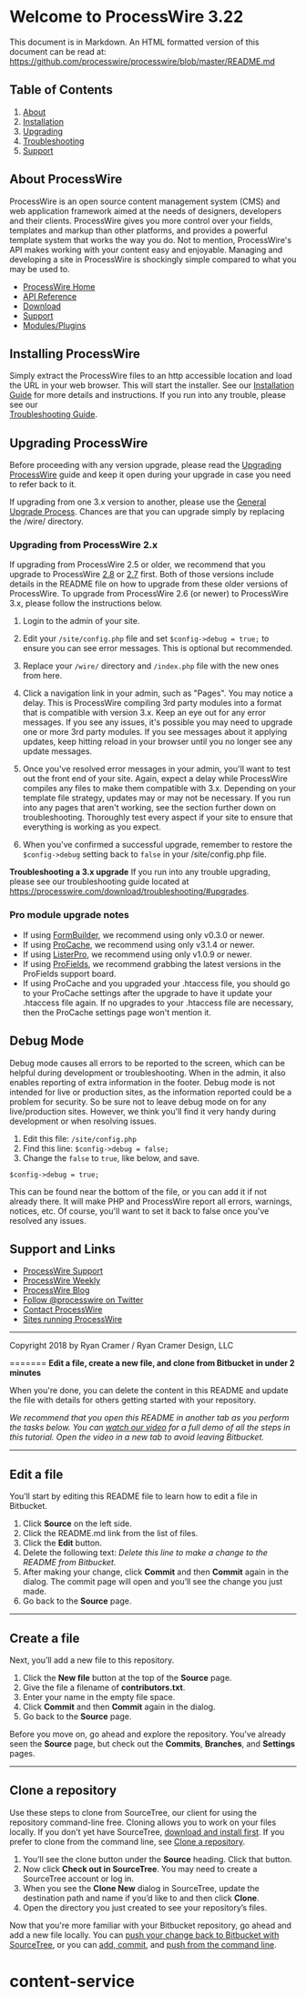 # Welcome to ProcessWire 3.22

This document is in Markdown. An HTML formatted version of this document
can be read at: https://github.com/processwire/processwire/blob/master/README.md


## Table of Contents

1. [About](#about-processwire)
2. [Installation](#installing-processwire)
3. [Upgrading](#upgrading-processwire)
4. [Troubleshooting](https://processwire.com/docs/install/troubleshooting/)
5. [Support](#support-and-links)


## About ProcessWire

ProcessWire is an open source content management system (CMS) and web
application framework aimed at the needs of designers, developers and their
clients. ProcessWire gives you more control over your fields, templates and
markup than other platforms, and provides a powerful template system that
works the way you do. Not to mention, ProcessWire's API makes working with
your content easy and enjoyable. Managing and developing a site in
ProcessWire is shockingly simple compared to what you may be used to.

* [ProcessWire Home](https://processwire.com)
* [API Reference](https://processwire.com/api/ref/)
* [Download](https://processwire.com/download/)
* [Support](https://processwire.com/talk/)
* [Modules/Plugins](http://modules.processwire.com)


## Installing ProcessWire

Simply extract the ProcessWire files to an http accessible location and
load the URL in your web browser. This will start the installer. See our
[Installation Guide](https://processwire.com/docs/install/new/) for more
details and instructions. If you run into any trouble, please see our  
[Troubleshooting Guide](https://processwire.com/docs/install/troubleshooting/).


## Upgrading ProcessWire

Before proceeding with any version upgrade, please read the
[Upgrading ProcessWire](https://processwire.com/docs/install/upgrade/)
guide and keep it open during your upgrade in case you need to refer back to it.

If upgrading from one 3.x version to another, please use the
[General Upgrade Process](https://processwire.com/docs/install/upgrade/#general-upgrade-process).
Chances are that you can upgrade simply by replacing the /wire/ directory.


### Upgrading from ProcessWire 2.x

If upgrading from ProcessWire 2.5 or older, we recommend that you upgrade
to ProcessWire [2.8](https://github.com/processwire/processwire-legacy) or
[2.7](https://github.com/ryancramerdesign/processwire) first. Both of those
versions include details in the README file on how to upgrade from these
older versions of ProcessWire. To upgrade from ProcessWire 2.6 (or newer)
to ProcessWire 3.x, please follow the instructions below.

1. Login to the admin of your site.

2. Edit your `/site/config.php` file and set `$config->debug = true;` to ensure
   you can see error messages. This is optional but recommended.

3. Replace your `/wire/` directory and `/index.php` file with the new ones from here.

4. Click a navigation link in your admin, such as "Pages". You may notice a delay.
   This is ProcessWire compiling 3rd party modules into a format that is
   compatible with version 3.x. Keep an eye out for any error messages.
   If you see any issues, it's possible you may need to upgrade one or more
   3rd party modules. If you see messages about it applying updates, keep hitting
   reload in your browser until you no longer see any update messages.

5. Once you've resolved error messages in your admin, you'll want to test out
   the front end of your site. Again, expect a delay while ProcessWire compiles
   any files to make them compatible with 3.x. Depending on your template file
   strategy, updates may or may not be necessary. If you run into any pages
   that aren't working, see the section further down on troubleshooting.
   Thoroughly test every aspect if your site to ensure that everything is
   working as you expect.

6. When you've confirmed a successful upgrade, remember to restore the
   `$config->debug` setting back to `false` in your /site/config.php file.

**Troubleshooting a 3.x upgrade**
If you run into any trouble upgrading, please see our troubleshooting guide
located at <https://processwire.com/download/troubleshooting/#upgrades>.


### Pro module upgrade notes

- If using [FormBuilder](https://processwire.com/api/modules/form-builder/),
  we recommend using only v0.3.0 or newer.
- If using [ProCache](https://processwire.com/api/modules/procache/),
  we recommend using only v3.1.4 or newer.
- If using [ListerPro](https://processwire.com/api/modules/lister-pro/),
  we recommend using only v1.0.9 or newer.
- If using [ProFields](https://processwire.com/api/modules/profields/),
  we recommend grabbing the latest versions in the ProFields support board.
- If using ProCache and you upgraded your .htaccess file, you should
  go to your ProCache settings after the upgrade to have it update
  your .htaccess file again. If no upgrades to your .htaccess file
  are necessary, then the ProCache settings page won't mention it.


## Debug Mode

Debug mode causes all errors to be reported to the screen, which can be
helpful during development or troubleshooting. When in the admin, it also
enables reporting of extra information in the footer. Debug mode is not
intended for live or production sites, as the information reported could
be a problem for security. So be sure not to leave debug mode on for
any live/production sites. However, we think you'll find it very handy
during development or when resolving issues.

1. Edit this file: `/site/config.php`
2. Find this line: `$config->debug = false;`
3. Change the `false` to `true`, like below, and save.

```
$config->debug = true;
```

This can be found near the bottom of the file, or you can add it if not
already there. It will make PHP and ProcessWire report all errors, warnings,
notices, etc. Of course, you'll want to set it back to false once you've
resolved any issues.


## Support and Links

* [ProcessWire Support](https://processwire.com/talk/)
* [ProcessWire Weekly](https://weekly.pw/)
* [ProcessWire Blog](https://processwire.com/blog/)
* [Follow @processwire on Twitter](http://twitter.com/processwire/)
* [Contact ProcessWire](https://processwire.com/contact/)
* [Sites running ProcessWire](https://processwire.com/about/sites/)

------

Copyright 2018 by Ryan Cramer / Ryan Cramer Design, LLC

=======
**Edit a file, create a new file, and clone from Bitbucket in under 2 minutes**

When you're done, you can delete the content in this README and update the file with details for others getting started with your repository.

*We recommend that you open this README in another tab as you perform the tasks below. You can [watch our video](https://youtu.be/0ocf7u76WSo) for a full demo of all the steps in this tutorial. Open the video in a new tab to avoid leaving Bitbucket.*

---

## Edit a file

You’ll start by editing this README file to learn how to edit a file in Bitbucket.

1. Click **Source** on the left side.
2. Click the README.md link from the list of files.
3. Click the **Edit** button.
4. Delete the following text: *Delete this line to make a change to the README from Bitbucket.*
5. After making your change, click **Commit** and then **Commit** again in the dialog. The commit page will open and you’ll see the change you just made.
6. Go back to the **Source** page.

---

## Create a file

Next, you’ll add a new file to this repository.

1. Click the **New file** button at the top of the **Source** page.
2. Give the file a filename of **contributors.txt**.
3. Enter your name in the empty file space.
4. Click **Commit** and then **Commit** again in the dialog.
5. Go back to the **Source** page.

Before you move on, go ahead and explore the repository. You've already seen the **Source** page, but check out the **Commits**, **Branches**, and **Settings** pages.

---

## Clone a repository

Use these steps to clone from SourceTree, our client for using the repository command-line free. Cloning allows you to work on your files locally. If you don't yet have SourceTree, [download and install first](https://www.sourcetreeapp.com/). If you prefer to clone from the command line, see [Clone a repository](https://confluence.atlassian.com/x/4whODQ).

1. You’ll see the clone button under the **Source** heading. Click that button.
2. Now click **Check out in SourceTree**. You may need to create a SourceTree account or log in.
3. When you see the **Clone New** dialog in SourceTree, update the destination path and name if you’d like to and then click **Clone**.
4. Open the directory you just created to see your repository’s files.

Now that you're more familiar with your Bitbucket repository, go ahead and add a new file locally. You can [push your change back to Bitbucket with SourceTree](https://confluence.atlassian.com/x/iqyBMg), or you can [add, commit,](https://confluence.atlassian.com/x/8QhODQ) and [push from the command line](https://confluence.atlassian.com/x/NQ0zDQ).
# content-service
